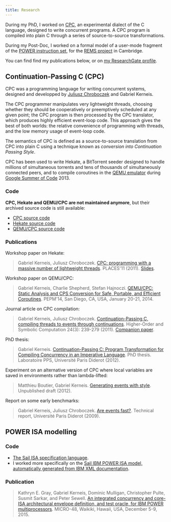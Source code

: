```yaml
---
title: Research
---
```


During my PhD, I worked on [CPC](#cpc), an experimental dialect of the C
language, designed to write concurrent programs. A CPC program is compiled
into plain C through a series of source-to-source transformations.

During my Post-Doc, I worked on a formal model of a user-mode fragment of the
[POWER instruction set](#power), for the [REMS
project](https://www.cl.cam.ac.uk/~pes20/rems/) in Cambridge.

You can find find my publications below, or on
[my ResearchGate profile](https://www.researchgate.net/profile/Gabriel-Kerneis).

## Continuation-Passing C (CPC) <a id="cpc"></a>

CPC was a programming language for writing concurrent systems,
designed and developped by [Juliusz Chroboczek](irif.fr/~jch) and Gabriel Kerneis.

The CPC programmer manipulates very lightweight threads, choosing whether they
should be cooperatively or preemptively scheduled at any given point; the CPC
program is then processed by the CPC translator, which produces highly
efficient event-loop code.  This approach gives the best of both worlds: the
relative convenience of programming with threads, and the low memory usage of
event-loop code.

The semantics of CPC is defined as a source-to-source translation from CPC into
plain C using a technique known as *conversion into Continuation Passing
Style*.

CPC has been used to write Hekate, a BitTorrent seeder designed to handle
millions of simultaneous torrents and tens of thousands of simultaneously
connected peers, and to compile coroutines in the <a
href="http://www.qemu.org">QEMU emulator</a> during <a
href="https://www.google-melange.com/archive/gsoc/2013">Google Summer of
Code</a> 2013.

### Code

**CPC, Hekate and QEMU/CPC are not maintained anymore**, but their archived source code is still available:

* [CPC source code](github.com/kerneis/cpc) 
* [Hekate source code](github.com/kerneis/hekate) 
* [QEMU/CPC source code](github.com/kerneis/qemu) 

### Publications

Workshop paper on Hekate:

> Gabriel Kerneis, Juliusz Chroboczek.
> [CPC: programming with a massive number of lightweight threads](cpc-places11.pdf).
> PLACES'11 (2011). [Slides](cpc-places11-slides.pdf).

Workshop paper on QEMU/CPC:

> Gabriel Kerneis, Charlie Shepherd, Stefan Hajnoczi.
> [QEMU/CPC: Static Analysis and CPS Conversion for Safe, Portable, and Efficient Coroutines](qemu-cpc.pdf).
> PEPM'14, San Diego, CA, USA, January 20-21, 2014.

Journal article on CPC compilation:

> Gabriel Kerneis, Juliusz Chroboczek.
> [Continuation-Passing C, compiling threads to events through continuations](cpc-2012.pdf).
> Higher-Order and Symbolic Computation 24(3): 239-279 (2011).
> [Companion paper](TR-Kerneis-Chroboczeck-2012.pdf).

PhD thesis:

> Gabriel Kerneis.
> [Continuation-Passing C: Program Transformation for Compiling Concurrency in an Imperative Language](kerneis-phd-thesis.pdf).
> PhD thesis. Laboratoire PPS, Université Paris Diderot (2012).

Experiment on an alternative version of CPC where local variables are saved in
environments rather than lambda-lifted:

> Matthieu Boutier, Gabriel Kerneis.
> [Generating events with style](kerneis-boutier-2013.pdf).
>  Unpublished draft (2012).

Report on some early benchmarks:

> Gabriel Kerneis, Juliusz Chroboczek. 
> [Are events fast?](are-events-fast.pdf).
>  Technical report, Université Paris Diderot (2009).


## POWER ISA modelling <a id="power"></a>

### Code

* [The Sail ISA specification language](https://github.com/rems-project/sail/).
* I worked more specifically on the
  [Sail IBM POWER ISA model, automatically generated from IBM XML documentation](https://github.com/rems-project/sail/tree/sail2/old/power).

### Publication

> Kathryn E. Gray, Gabriel Kerneis, Dominic Mulligan, Christopher Pulte, Susmit Sarkar, and Peter Sewell. 
> [An integrated concurrency and core-ISA architectural envelope definition, and test oracle, for IBM POWER multiprocessors](micro-48-2015.pdf).
> MICRO-48, Waikiki, Hawaii, USA, December 5-9, 2015.
